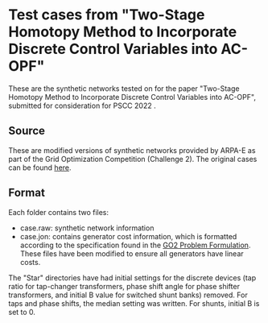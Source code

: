 # Test cases from "Two-Stage Homotopy Method to Incorporate Discrete Control Variables into AC-OPF"
These are the synthetic networks tested on for the paper "Two-Stage Homotopy Method to Incorporate Discrete Control Variables into AC-OPF", submitted for consideration for PSCC 2022 <arxiv link>.

## Source
These are modified versions of synthetic networks provided by ARPA-E as part of the Grid Optimization Competition (Challenge 2). The original cases can be found [here](https://gocompetition.energy.gov/challenges/23/datasets). 

## Format
Each folder contains two files:
- case.raw: synthetic network information 
- case.jon: contains generator cost information, which is formatted according to the specification found in the [GO2 Problem Formulation](https://gocompetition.energy.gov/sites/default/files/Challenge2_Problem_Formulation_20210531.pdf). These files have been modified to ensure all generators have linear costs.

The "Star" directories have had initial settings for the discrete devices (tap ratio for tap-changer transformers, phase shift angle for phase shifter transformers, and initial B value for switched shunt banks) removed. For taps and phase shifts, the median setting was written. For shunts, initial B is set to 0.
